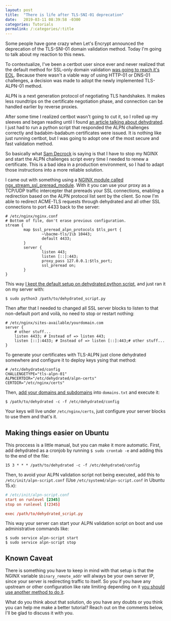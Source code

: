 ```yaml
---
layout: post
title:  "There is life after TLS-SNI-01 deprecation"
date:   2019-03-11 08:39:58 -0300
categories: Tutorials
permalink: /:categories/:title
---
```

Some people have gone crazy when Let's Encrypt announced the deprecation of the TLS-SNI-01 domain validation method. Today I'm going to talk about my reaction to this news.

To contextualize, I've been a certbot user since ever and never realized that the default method for SSL-only domain validation [was going to reach it's EOL](https://community.letsencrypt.org/t/march-13-2019-end-of-life-for-all-tls-sni-01-validation-support/74209). Because there wasn't a viable way of using HTTP-01 or DNS-01 challenges, a decision was made to adopt the newly implemented TLS-ALPN-01 method.

ALPN is a next generation protocol of negotiating TLS handshakes. It makes less roundtrips on the certificate negotiation phase, and connection can be handled earlier by reverse proxies.

After some time I realized certbot wasn't going to cut it, so I rolled up my sleeves and began reading until I found [an article talking about dehydrated](https://medium.com/@decrocksam/deploying-lets-encrypt-certificates-using-tls-alpn-01-https-18b9b1e05edf). I just had to run a python script that responded the ALPN challenges correctly and badabim-badabum certificates were issued. It is nothing like just running certbot, but I was going to adopt one of the most secure and fast validation method.

So basically what [Sam Decrock](https://medium.com/@decrocksam) is saying is that I have to stop my NGINX and start the ALPN challenges script every time I needed to renew a certificate. This is a bad idea in a production environment, so I had to adapt those instructions into a more reliable solution.

I came out with something using a [NGINX module called ngx_stream_ssl_preread_module](http://nginx.org/en/docs/stream/ngx_stream_ssl_preread_module.html). With it you can use your proxy as a TCP/UDP traffic intercepter that prereads your SSL connections, enabling a redirection based on the ALPN protocol list sent by the client. So now I'm able to redirect ACME-TLS requests through dehydrated and all other SSL connections to port 4433 back to the server:

```nginx
# /etc/nginx/nginx.conf
# Bottom of file, don't erase previous configuration.
stream {
        map $ssl_preread_alpn_protocols $tls_port {
                ~\bacme-tls/1\b 10443;
                default 4433;
        }
        server {
                listen 443;
                listen [::]:443;
                proxy_pass 127.0.0.1:$tls_port;
                ssl_preread on;
        }
}
```

This way [I kept the default setup on dehydrated python script](https://github.com/lukas2511/dehydrated/blob/master/docs/tls-alpn.md), and just ran it on my server with:

```shell
$ sudo python3 /path/to/dehydrated_script.py
```

Then after that I needed to changed all SSL server blocks to listen to that non-default port and voilà, no need to stop or restart nothing:

```nginx
# /etc/nginx/sites-available/yourdomain.com
server {
    # other stuff...
    listen 4433; # Instead of => listen 443;
    listen [::]:4433; # Instead of => listen [::]:443;# other stuff...
}
```

To generate your certificates with TLS-ALPN just clone dehydrated somewhere and configure it to deploy keys ysing that method:
```config
# /etc/dehydrated/config
CHALLENGETYPE="tls-alpn-01"
ALPNCERTDIR="/etc/dehydrated/alpn-certs"
CERTDIR="/etc/nginx/certs"
```

Then, [add your domains and subdomains](https://github.com/lukas2511/dehydrated/blob/master/docs/domains_txt.md) into `domains.txt` and execute it:

```shell
$ /path/to/dehydrated -c -f /etc/dehydrated/config
```

Your keys will live under `/etc/nginx/certs`, just configure your server blocks to use them and that's it.

## Making things easier on Ubuntu

This proccess is a little manual, but you can make it more automatic. First, add dehydrated as a cronjob by running `$ sudo crontab -e` and adding this to the end of the file:

```shell
15 3 * * * /path/to/dehydrated -c -f /etc/dehydrated/config
```

Then, to avoid your ALPN validation script not being executed, add this to `/etc/init/alpn-script.conf` (Use `/etc/systemd/alpn-script.conf` in Ubuntu 15.x):

```conf
# /etc/init/alpn-script.conf
start on runlevel [2345]
stop on runlevel [!2345]

exec /path/to/dehydrated_script.py
```

This way your server can start your ALPN validation script on boot and use administrative commands like:

```shell
$ sudo service alpn-script start
$ sudo service alpn-script stop
```

## Known Caveat
There is something you have to keep in mind with that setup is that the NGINX variable `$binary_remote_addr` will always be your own server IP, since your server is redirecting traffic to itself. So you if you have any upstream or other configuration like rate limiting depending on it [you should use another method to do it](https://ypereirareis.github.io/blog/2017/02/15/nginx-real-ip-behind-nginx-reverse-proxy/).

What do you think about that solution, do you have any doubts or you think you can help me make a better tutorial? Reach out on the comments below, I'll be glad to discuss it with you.
